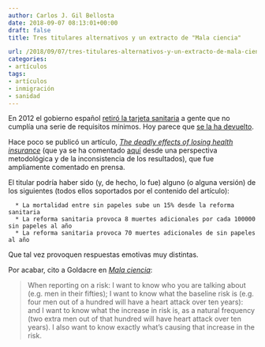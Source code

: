 ```yaml
---
author: Carlos J. Gil Bellosta
date: 2018-09-07 08:13:01+00:00
draft: false
title: Tres titulares alternativos y un extracto de "Mala ciencia"

url: /2018/09/07/tres-titulares-alternativos-y-un-extracto-de-mala-ciencia/
categories:
- artículos
tags:
- artículos
- inmigración
- sanidad
---
```


En 2012 el gobierno español [retiró la tarjeta sanitaria](https://elpais.com/politica/2012/08/31/actualidad/1346438706_297231.html) a gente que no cumplía una serie de requisitos mínimos. Hoy parece que [se la ha devuelto](https://www.elconfidencial.com/espana/2018-09-06/el-congreso-luz-verde-universalizacion-sanidad_1612374/).

Hace poco se publicó un artículo, [_The deadly effects of losing health insurance_](https://ep00.epimg.net/descargables/2018/04/13/617bc3f9263d9a0dbcf3704f8d75a095.pdf) (que ya se ha comentado [aquí](https://www.datanalytics.com/2018/09/04/podria-ser-simpson-pero-a-lo-mejor-es-otra-cosita/) desde una perspectiva metodológica y de la inconsistencia de los resultados), que fue ampliamente comentado en prensa.

El titular podría haber sido (y, de hecho, lo fue) alguno (o alguna versión) de los siguientes (todos ellos soportados por el contenido del artículo):



	  * La mortalidad entre sin papeles sube un 15% desde la reforma sanitaria
	  * La reforma sanitaria provoca 8 muertes adicionales por cada 100000 sin papeles al año
	  * La reforma sanitaria provoca 70 muertes adicionales de sin papeles al año


Que tal vez provoquen respuestas emotivas muy distintas.

Por acabar, cito a Goldacre  en [_Mala ciencia_](https://www.datanalytics.com/2013/01/21/el-primer-analisis-clinico-en-la-biblia/):



<blockquote>When reporting on a risk: I want to know who you are talking about (e.g. men in their fifties); I want to know what the baseline risk is (e.g. four men out of a hundred will have a heart attack over ten years): and I want to know what the increase in risk is, as a natural frequency (two extra men out of that hundred will have heart attack over ten years). I also want to know exactly what’s causing that increase in the risk.</blockquote>
